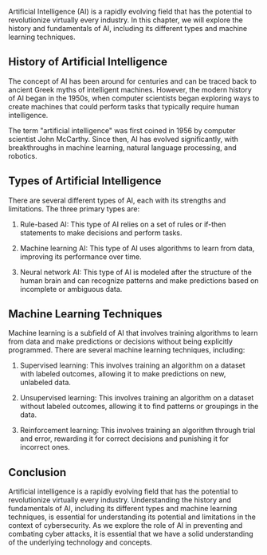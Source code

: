 
Artificial Intelligence (AI) is a rapidly evolving field that has the potential to revolutionize virtually every industry. In this chapter, we will explore the history and fundamentals of AI, including its different types and machine learning techniques.

History of Artificial Intelligence
----------------------------------

The concept of AI has been around for centuries and can be traced back to ancient Greek myths of intelligent machines. However, the modern history of AI began in the 1950s, when computer scientists began exploring ways to create machines that could perform tasks that typically require human intelligence.

The term "artificial intelligence" was first coined in 1956 by computer scientist John McCarthy. Since then, AI has evolved significantly, with breakthroughs in machine learning, natural language processing, and robotics.

Types of Artificial Intelligence
--------------------------------

There are several different types of AI, each with its strengths and limitations. The three primary types are:

1. Rule-based AI: This type of AI relies on a set of rules or if-then statements to make decisions and perform tasks.

2. Machine learning AI: This type of AI uses algorithms to learn from data, improving its performance over time.

3. Neural network AI: This type of AI is modeled after the structure of the human brain and can recognize patterns and make predictions based on incomplete or ambiguous data.

Machine Learning Techniques
---------------------------

Machine learning is a subfield of AI that involves training algorithms to learn from data and make predictions or decisions without being explicitly programmed. There are several machine learning techniques, including:

1. Supervised learning: This involves training an algorithm on a dataset with labeled outcomes, allowing it to make predictions on new, unlabeled data.

2. Unsupervised learning: This involves training an algorithm on a dataset without labeled outcomes, allowing it to find patterns or groupings in the data.

3. Reinforcement learning: This involves training an algorithm through trial and error, rewarding it for correct decisions and punishing it for incorrect ones.

Conclusion
----------

Artificial intelligence is a rapidly evolving field that has the potential to revolutionize virtually every industry. Understanding the history and fundamentals of AI, including its different types and machine learning techniques, is essential for understanding its potential and limitations in the context of cybersecurity. As we explore the role of AI in preventing and combating cyber attacks, it is essential that we have a solid understanding of the underlying technology and concepts.

